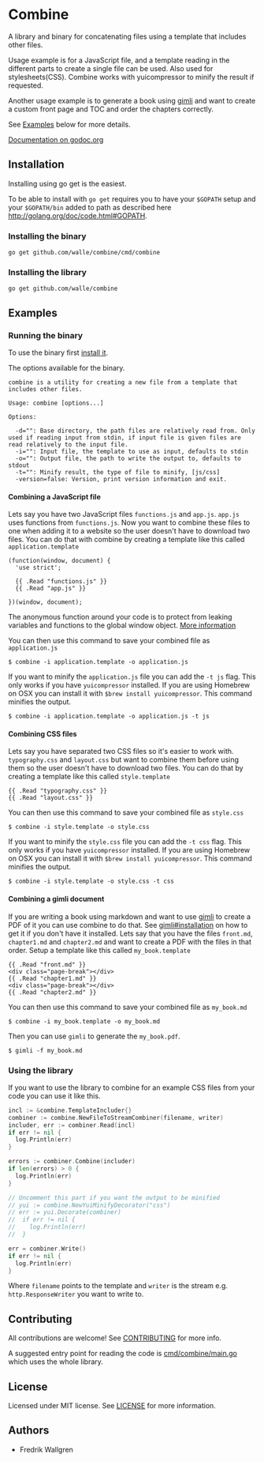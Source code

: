 # Combine

A library and binary for concatenating files using a template that includes other files.

Usage example is for a JavaScript file, and a template reading in the different parts to create a single file can be used. Also used for stylesheets(CSS). Combine works with yuicompressor to minify the result if requested.

Another usage example is to generate a book using [gimli](https:///github.com/walle/gimli) and want to create a custom front page and TOC and order the chapters correctly.

See [Examples](#examples) below for more details.

[Documentation on godoc.org](http://godoc.org/github.com/walle/combine)

## Installation

Installing using go get is the easiest.

To be able to install with `go get` requires you to have your `$GOPATH` setup and your `$GOPATH/bin` added to path as described here http://golang.org/doc/code.html#GOPATH.

### Installing the binary

    go get github.com/walle/combine/cmd/combine

### Installing the library

    go get github.com/walle/combine

## Examples

### Running the binary

To use the binary first [install it](#installation).

The options available for the binary.

    combine is a utility for creating a new file from a template that includes other files.

    Usage: combine [options...]

    Options:

      -d="": Base directory, the path files are relatively read from. Only used if reading input from stdin, if input file is given files are read relatively to the input file.
      -i="": Input file, the template to use as input, defaults to stdin
      -o="": Output file, the path to write the output to, defaults to stdout
      -t="": Minify result, the type of file to minify, [js/css]
      -version=false: Version, print version information and exit.

#### Combining a JavaScript file

Lets say you have two JavaScript files `functions.js` and `app.js`. `app.js` uses functions from `functions.js`. Now you want to combine these files to one when adding it to a website so the user doesn't have to download two files. You can do that with combine by creating a template like this called `application.template`

    (function(window, document) {
      'use strict';

      {{ .Read "functions.js" }}
      {{ .Read "app.js" }}

    })(window, document);

The anonymous function around your code is to protect from leaking variables and functions to the global window object. [More information](http://stackoverflow.com/questions/2421911/what-is-the-purpose-of-wrapping-whole-javascript-files-in-anonymous-functions-li)

You can then use this command to save your combined file as `application.js`

    $ combine -i application.template -o application.js

If you want to minify the `application.js` file you can add the `-t js` flag. This only works if you have `yuicompressor` installed. If you are using Homebrew on OSX you can install it with `$brew install yuicompressor`. This command minifies the output.

    $ combine -i application.template -o application.js -t js

#### Combining CSS files

Lets say you have separated two CSS files so it's easier to work with. `typography.css` and `layout.css` but want to combine them before using them so the user doesn't have to download two files. You can do that by creating a template like this called `style.template`

    {{ .Read "typography.css" }}
    {{ .Read "layout.css" }}

You can then use this command to save your combined file as `style.css`

    $ combine -i style.template -o style.css

If you want to minify the `style.css` file you can add the `-t css` flag. This only works if you have `yuicompressor` installed. If you are using Homebrew on OSX you can install it with `$brew install yuicompressor`. This command minifies the output.

    $ combine -i style.template -o style.css -t css

#### Combining a gimli document

If you are writing a book using markdown and want to use [gimli](https:///github.com/walle/gimli) to create a PDF of it you can use combine to do that.
See [gimli#installation](https://github.com/walle/gimli#installation) on how to get it if you don't have it installed.
Lets say that you have the files `front.md`, `chapter1.md` and `chapter2.md` and want to create a PDF with the files in that order. Setup a template like this called `my_book.template`

    {{ .Read "front.md" }}
    <div class="page-break"></div>
    {{ .Read "chapter1.md" }}
    <div class="page-break"></div>
    {{ .Read "chapter2.md" }}

You can then use this command to save your combined file as `my_book.md`

    $ combine -i my_book.template -o my_book.md

Then you can use `gimli` to generate the `my_book.pdf`.

    $ gimli -f my_book.md

### Using the library

If you want to use the library to combine for an example CSS files from your code you can use it like this.

```go
incl := &combine.TemplateIncluder{}
combiner := combine.NewFileToStreamCombiner(filename, writer)
includer, err := combiner.Read(incl)
if err != nil {
  log.Println(err)
}

errors := combiner.Combine(includer)
if len(errors) > 0 {
  log.Println(err)
}

// Uncomment this part if you want the output to be minified
// yui := combine.NewYuiMinifyDecorator("css")
// err := yui.Decorate(combiner)
//  if err != nil {
//    log.Println(err)
//  }

err = combiner.Write()
if err != nil {
  log.Println(err)
}
```

Where `filename` points to the template and `writer` is the stream e.g. `http.ResponseWriter` you want to write to.

## Contributing

All contributions are welcome! See [CONTRIBUTING](CONTRIBUTING.md) for more info.

A suggested entry point for reading the code is [cmd/combine/main.go](cmd/combine/main.go) which uses the whole library.

## License

Licensed under MIT license. See [LICENSE](LICENSE) for more information.

## Authors

* Fredrik Wallgren